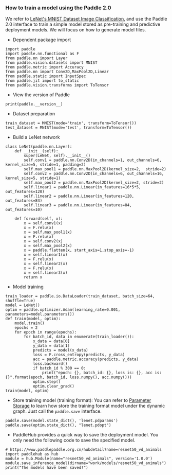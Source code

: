 ### How to train a model using the Paddle 2.0

We refer to [LeNet's MNIST Dataset Image Classification](https://www.paddlepaddle.org.cn/documentation/docs/zh/tutorial/cv_case/image_classification/image_classification.html#lenetmnist), and use the Paddle 2.0 interface to train a simple model stored as pre-training and predictive deployment models. We will focus on how to generate model files. 

- Dependent package import

```
import paddle
import paddle.nn.functional as F
from paddle.nn import Layer
from paddle.vision.datasets import MNIST
from paddle.metric import Accuracy
from paddle.nn import Conv2D,MaxPool2D,Linear
from paddle.static import InputSpec
from paddle.jit import to_static
from paddle.vision.transforms import ToTensor
```

- View the version of Paddle

```
print(paddle.__version__)
```

- Dataset preparation

```
train_dataset = MNIST(mode='train', transform=ToTensor())
test_dataset = MNIST(mode='test', transform=ToTensor())
```

- Build a LeNet network

```
class LeNet(paddle.nn.Layer):
    def __init__(self):
        super(LeNet, self).__init__()
        self.conv1 = paddle.nn.Conv2D(in_channels=1, out_channels=6, kernel_size=5, stride=1, padding=2)
        self.max_pool1 = paddle.nn.MaxPool2D(kernel_size=2,  stride=2)
        self.conv2 = paddle.nn.Conv2D(in_channels=6, out_channels=16, kernel_size=5, stride=1)
        self.max_pool2 = paddle.nn.MaxPool2D(kernel_size=2, stride=2)
        self.linear1 = paddle.nn.Linear(in_features=16*5*5, out_features=120)
        self.linear2 = paddle.nn.Linear(in_features=120, out_features=84)
        self.linear3 = paddle.nn.Linear(in_features=84, out_features=10)

    def forward(self, x):
        x = self.conv1(x)
        x = F.relu(x)
        x = self.max_pool1(x)
        x = F.relu(x)
        x = self.conv2(x)
        x = self.max_pool2(x)
        x = paddle.flatten(x, start_axis=1,stop_axis=-1)
        x = self.linear1(x)
        x = F.relu(x)
        x = self.linear2(x)
        x = F.relu(x)
        x = self.linear3(x)
        return x
```

- Model training

```
train_loader = paddle.io.DataLoader(train_dataset, batch_size=64, shuffle=True)
model = LeNet()
optim = paddle.optimizer.Adam(learning_rate=0.001, parameters=model.parameters())
def train(model, optim):
    model.train()
    epochs = 2
    for epoch in range(epochs):
        for batch_id, data in enumerate(train_loader()):
            x_data = data[0]
            y_data = data[1]
            predicts = model(x_data)
            loss = F.cross_entropy(predicts, y_data)
            acc = paddle.metric.accuracy(predicts, y_data)
            loss.backward()
            if batch_id % 300 == 0:
                print("epoch: {}, batch_id: {}, loss is: {}, acc is: {}".format(epoch, batch_id, loss.numpy(), acc.numpy()))
            optim.step()
            optim.clear_grad()
train(model, optim)
```

- Store training model (training format): You can refer to [Parameter Storage](https://www.paddlepaddle.org.cn/documentation/docs/en/guides/02_paddle2.0_develop/08_model_save_load_cn.html#id8) to learn how store the training format model under the dynamic graph. Just call the `paddle.save` interface.

```
paddle.save(model.state_dict(), 'lenet.pdparams')
paddle.save(optim.state_dict(), "lenet.pdopt")
```

- PaddleHub provides a quick way to save the deployment model. You only need the following code to save the specified model.

```
# https://www.paddlepaddle.org.cn/hubdetail?name=resnet50_vd_animals
import paddlehub as hub
module = hub.Module(name="resnet50_vd_animals", version='1.0.0')
module.save_inference_model(dirname="work/models/resnet50_vd_animals")
print("The models have been saved!")
```
